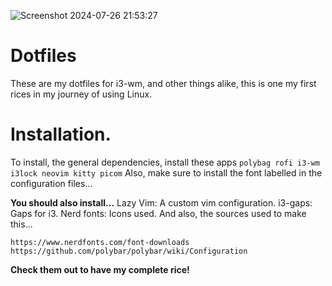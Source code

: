 ![Screenshot 2024-07-26 21:53:27](https://github.com/user-attachments/assets/300d92aa-3b39-4cdf-9029-899a681990a5)

# Dotfiles
These are my dotfiles for i3-wm, and other things alike, this is one my first rices in my journey of using Linux.

# Installation.

To install, the general dependencies, install these apps
```polybag rofi i3-wm i3lock neovim kitty picom```
Also, make sure to install the font labelled in the configuration files...

**You should also install...**
Lazy Vim: A custom vim configuration.
i3-gaps: Gaps for i3.
Nerd fonts: Icons used.
And also, the sources used to make this...

```https://www.nerdfonts.com/font-downloads``` 
```https://github.com/polybar/polybar/wiki/Configuration```

**Check them out to have my complete rice!**

